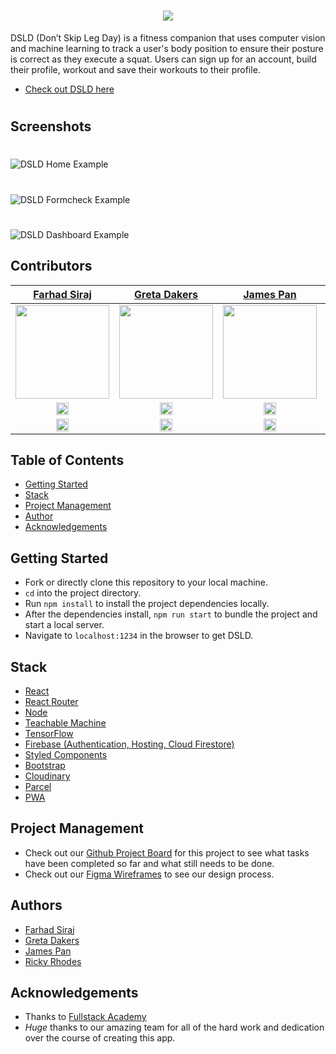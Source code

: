 <h1 align="center"><img src="https://user-images.githubusercontent.com/36062933/108613103-b9039e00-73bc-11eb-8c80-ff6288fa5b25.png" /></h1>

DSLD (Don’t Skip Leg Day) is a fitness companion that uses computer vision and machine learning to track a user's body position to ensure their posture is correct as they execute a squat. Users can sign up for an account, build their profile, workout and save their workouts to their profile.

- [Check out DSLD here](dsld-6914b.web.app/)

#

## Screenshots

#

![DSLD Home Example](https://user-images.githubusercontent.com/36062933/108451099-39e35e00-7234-11eb-89dd-26b27b8455b9.png)

#

![DSLD Formcheck Example](https://user-images.githubusercontent.com/36062933/108612898-97a1b280-73ba-11eb-92f3-097bba450a80.gif)

#

![DSLD Dashboard Example](https://user-images.githubusercontent.com/36062933/108451107-3b148b00-7234-11eb-90e6-724167159463.png)

## Contributors

|                                                       [Farhad Siraj](https://www.linkedin.com/in/farhadsiraj/)                                                       |                                                     [Greta Dakers](https://www.linkedin.com/in/greta-dakers/)                                                      |                                                      [James Pan](https://www.linkedin.com/in/james--pan/)                                                       |                                                    [Ricky Rhodes](https://www.linkedin.com/in/rickyrhodes/)                                                     |
| :------------------------------------------------------------------------------------------------------------------------------------------------------------------: | :----------------------------------------------------------------------------------------------------------------------------------------------------------------: | :-------------------------------------------------------------------------------------------------------------------------------------------------------------: | :-------------------------------------------------------------------------------------------------------------------------------------------------------------: |
| [<img src="https://user-images.githubusercontent.com/36062933/108449594-baed2600-7231-11eb-9b72-22aeab32f15d.jpeg" width = "150" />](https://github.com/farhadsiraj) | [<img src="https://user-images.githubusercontent.com/36062933/108449605-be80ad00-7231-11eb-82ed-67d283376dc2.jpeg" width = "150" />](https://github.com/gretad711) | [<img src="https://user-images.githubusercontent.com/36062933/108449610-c17b9d80-7231-11eb-8e30-aa7f9cedbf40.jpeg" width = "150" />](https://github.com/panjms) | [<img src="https://user-images.githubusercontent.com/36062933/108449617-c2acca80-7231-11eb-83bc-f9ddc4114c92.jpeg" width = "150" />](https://github.com/h0plyn) |
|   [<img src="https://user-images.githubusercontent.com/36062933/108450440-38656600-7233-11eb-9ed0-34ecedcae435.png" width="20"> ](https://github.com/farhadsiraj)    |   [<img src="https://user-images.githubusercontent.com/36062933/108450440-38656600-7233-11eb-9ed0-34ecedcae435.png" width="20"> ](https://github.com/gretad711)    |   [<img src="https://user-images.githubusercontent.com/36062933/108450440-38656600-7233-11eb-9ed0-34ecedcae435.png" width="20"> ](https://github.com/panjms)    |   [<img src="https://user-images.githubusercontent.com/36062933/108450440-38656600-7233-11eb-9ed0-34ecedcae435.png" width="20"> ](https://github.com/h0plyn)    |
|                     [ <img src="https://static.licdn.com/sc/h/al2o9zrvru7aqj8e1x2rzsrca" width="20"> ](https://www.linkedin.com/in/farhadsiraj/)                     |                   [ <img src="https://static.licdn.com/sc/h/al2o9zrvru7aqj8e1x2rzsrca" width="20"> ](https://www.linkedin.com/in/greta-dakers/)                    |                   [ <img src="https://static.licdn.com/sc/h/al2o9zrvru7aqj8e1x2rzsrca" width="20"> ](https://www.linkedin.com/in/james--pan/)                   |                  [ <img src="https://static.licdn.com/sc/h/al2o9zrvru7aqj8e1x2rzsrca" width="20"> ](https://www.linkedin.com/in/rickyrhodes/)                   |

## Table of Contents

- [Getting Started](#getting-started)
- [Stack](#stack)
- [Project Management](#project-management)
- [Author](#authors)
- [Acknowledgements](#acknowledgements)

## Getting Started

- Fork or directly clone this repository to your local machine.
- `cd` into the project directory.
- Run `npm install` to install the project dependencies locally.
- After the dependencies install, `npm run start` to bundle the project and start a local server.
- Navigate to `localhost:1234` in the browser to get DSLD.

## Stack

- [React](https://reactjs.org/)
- [React Router](https://reactrouter.com)
- [Node](https://nodejs.org/en/)
- [Teachable Machine](https://teachablemachine.withgoogle.com)
- [TensorFlow](https://www.tensorflow.org)
- [Firebase (Authentication, Hosting, Cloud Firestore)](https://firebase.google.com)
- [Styled Components](https://www.styled-components.com/)
- [Bootstrap](https://react-bootstrap.github.io/)
- [Cloudinary](https://cloudinary.com)
- [Parcel](https://parceljs.org/)
- [PWA](https://developer.mozilla.org/en-US/docs/Web/Progressive_web_apps)

## Project Management

- Check out our [Github Project Board](https://github.com/2011-FSA-CRAB/DSLD/projects/1) for this project to see what tasks have been completed so far and what still needs to be done.
- Check out our [Figma Wireframes](https://www.figma.com/file/MUgPDDKDsAPVfaPq8Lummo/DSLD?node-id=0%3A1) to see our design process.

## Authors

- [Farhad Siraj](https://www.linkedin.com/in/farhadsiraj/)
- [Greta Dakers](https://www.linkedin.com/in/greta-dakers/)
- [James Pan](https://www.linkedin.com/in/james--pan/)
- [Ricky Rhodes](https://www.linkedin.com/in/rickyrhodes/)

## Acknowledgements

- Thanks to [Fullstack Academy](https://www.fullstackacademy.com/)
- _Huge_ thanks to our amazing team for all of the hard work and dedication over the course of creating this app.

#
